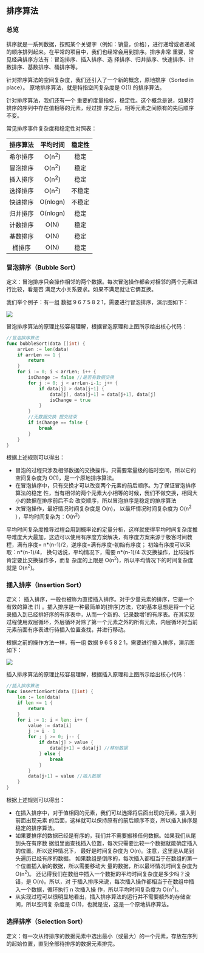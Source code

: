 ## 排序算法

### 总览

排序就是一系列数据，按照某个关键字（例如：销量，价格），进行递增或者递减的顺序排列起来。在平常的项目中，我们也经常会用到排序。排序非常 重要，常见经典排序方法有：冒泡排序、插入排序、选 择排序、归并排序、快速排序、计数排序、基数排序、桶排序等。

针对排序算法的空间复杂度，我们还引入了一个新的概念，原地排序（Sorted in place）。 原地排序算法，就是特指空间复杂度是 O(1) 的排序算法。

针对排序算法，我们还有一个 重要的度量指标，稳定性。这个概念是说，如果待排序的序列中存在值相等的元素，经过排 序之后，相等元素之间原有的先后顺序不变。

常见排序事件复杂度和稳定性对照表：

| 排序算法 |     平均时间     | 稳定性 |
| :------: | :--------------: | :----: |
| 希尔排序 | O(n<sup>2</sup>) |  稳定  |
| 冒泡排序 | O(n<sup>2</sup>) |  稳定  |
| 插入排序 | O(n<sup>2</sup>) |  稳定  |
| 选择排序 | O(n<sup>2</sup>) | 不稳定 |
| 快速排序 |     O(nlogn)     | 不稳定 |
| 归并排序 |     O(nlogn)     |  稳定  |
| 计数排序 |       O(N)       |  稳定  |
| 基数排序 |       O(N)       |  稳定  |
|  桶排序  |       O(N)       |  稳定  |

### 冒泡排序（Bubble Sort）

定义：冒泡排序只会操作相邻的两个数据。每次冒泡操作都会对相邻的两个元素进行比较，看是否 满足大小关系要求。如果不满足就让它俩互换。

我们举个例子：有一组 数据 9 6 7 5 8 2 1，需要进行冒泡排序，演示图如下：

![](https://myvoice1.oss-cn-beijing.aliyuncs.com/github/sjjg/maopao.jpg)

冒泡排序算法的原理比较容易理解，根据冒泡原理和上图所示给出核心代码：

```go
//冒泡排序算法
func bubbleSort(data []int) {
	arrLen := len(data)
	if arrLen <= 1 {
		return
	}
	for i := 0; i < arrLen; i++ {
		isChange := false //是否有数据交换
		for j := 0; j < arrLen-i-1; j++ {
			if data[j] > data[j+1] {
				data[j], data[j+1] = data[j+1], data[j]
				isChange = true
			}
		}
		//无数据交换 提交结束
		if isChange == false {
			break
		}
	}
}
```

根据上述规则可以得出：

- 冒泡的过程只涉及相邻数据的交换操作，只需要常量级的临时空间，所以它的空间复杂度为 O(1)，是一个原地排序算法。
- 在冒泡排序中，只有交换才可以改变两个元素的前后顺序。为了保证冒泡排序算法的稳定 性，当有相邻的两个元素大小相等的时候，我们不做交换，相同大小的数据在排序前后不会 改变顺序，所以冒泡排序是稳定的排序算法
- 次冒泡操作，最好情况时间复杂度是 O(n)， 以最坏情况时间复杂度为 O(n<sup>2</sup> ），平均时间复杂为：O(n<sup>2</sup>）

平均时间复杂度推导过程会用到概率论的定量分析，这样就使得平均时间复杂度推导难度大大最加，这边可以使用有序度方案解决，有序度方案来源于极客时间教程，满有序度= n*(n-1)/2，逆序度=满有序度–初始有序度； 初始有序度可以采取：n*(n-1)/4， 换句话说，平均情况下，需要 n*(n-1)/4 次交换操作，比较操作肯定要比交换操作多，而复 杂度的上限是 O(n<sup>2</sup>)，所以平均情况下的时间复杂度就是 O(n<sup>2</sup>)。

### 插入排序（Insertion Sort）

定义： 插入排序，一般也被称为直接插入排序。对于少量元素的排序，它是一个有效的算法 [1] 。插入排序是一种最简单的[排序]方法，它的基本思想是将一个记录插入到已经排好序的有序表中，从而一个新的、记录数增1的有序表。在其实现过程使用双层循环，外层循环对除了第一个元素之外的所有元素，内层循环对当前元素前面有序表进行待插入位置查找，并进行移动。

根据之前的操作方法一样，有一组 数据  9 6 5 8 2 1，需要进行插入排序，演示图如下：

![](https://myvoice1.oss-cn-beijing.aliyuncs.com/github/sjjg/zjpx.jpg)

插入排序算法的原理比较容易理解，根据插入原理和上图所示给出核心代码：

```go
//插入排序算法
func insertionSort(data []int) {
	len := len(data)
	if len <= 1 {
		return
	}
	for i := 1; i < len; i++ {
		value := data[i]
		j := i - 1
		for ; j >= 0; j-- {
			if data[j] > value {
				data[j+1] = data[j] //移动数据
			} else {
				break
			}
		}
		data[j+1] = value //插入数据
	}
}
```

根据上述规则可以得出：

- 在插入排序中，对于值相同的元素，我们可以选择将后面出现的元素，插入到前面出现元素 的后面，这样就可以保持原有的前后顺序不变，所以插入排序是稳定的排序算法。
- 如果要排序的数据已经是有序的，我们并不需要搬移任何数据。如果我们从尾到头在有序数 据组里面查找插入位置，每次只需要比较一个数据就能确定插入的位置。所以这种情况下， 最好是时间复杂度为 O(n)。注意，这里是从尾到头遍历已经有序的数据。
  如果数组是倒序的，每次插入都相当于在数组的第一个位置插入新的数据，所以需要移动大 量的数据，所以最坏情况时间复杂度为 O(n<sup>2</sup>)。
  还记得我们在数组中插入一个数据的平均时间复杂度是多少吗？没错，是 O(n)。所以，对 于插入排序来说，每次插入操作都相当于在数组中插入一个数据，循环执行 n 次插入操 作，所以平均时间复杂度为 O(n<sup>2</sup>)。
- 从实现过程可以很明显地看出，插入排序算法的运行并不需要额外的存储空间，所以空间复 杂度是 O(1)，也就是说，这是一个原地排序算法。

### 选择排序（Selection Sort）

定义：每一次从待排序的数据元素中选出最小（或最大）的一个元素，存放在序列的起始位置，直到全部待排序的数据元素排完。

